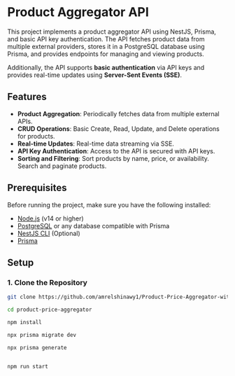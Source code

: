 # Product Aggregator API

This project implements a product aggregator API using NestJS, Prisma, and basic API key authentication. The API fetches product data from multiple external providers, stores it in a PostgreSQL database using Prisma, and provides endpoints for managing and viewing products. 

Additionally, the API supports **basic authentication** via API keys and provides real-time updates using **Server-Sent Events (SSE)**.

## Features

- **Product Aggregation**: Periodically fetches data from multiple external APIs.
- **CRUD Operations**: Basic Create, Read, Update, and Delete operations for products.
- **Real-time Updates**: Real-time data streaming via SSE.
- **API Key Authentication**: Access to the API is secured with API keys.
- **Sorting and Filtering**: Sort products by name, price, or availability. Search and paginate products.

## Prerequisites

Before running the project, make sure you have the following installed:

- [Node.js](https://nodejs.org/) (v14 or higher)
- [PostgreSQL](https://www.postgresql.org/) or any database compatible with Prisma
- [NestJS CLI](https://docs.nestjs.com/) (Optional)
- [Prisma](https://www.prisma.io/docs/orm/prisma-client)

## Setup
### 1. Clone the Repository

```bash
git clone https://github.com/amrelshinawy1/Product-Price-Aggregator-with-NestJS-and-Prisma.git

cd product-price-aggregator

npm install

npx prisma migrate dev

npx prisma generate


npm run start
